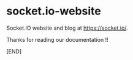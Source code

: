 
# socket.io-website

Socket.IO website and blog at https://socket.io/.

Thanks for reading our documentation !!

[END]
